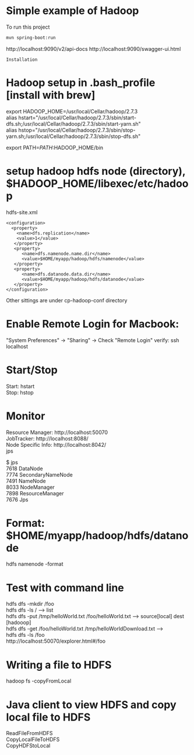 # Simple example of Hadoop

To run this project
```bash
mvn spring-boot:run
```


http://localhost:9090/v2/api-docs
http://localhost:9090/swagger-ui.html

```
Installation
```

# Hadoop setup in .bash_profile [install with brew]
export HADOOP_HOME=/usr/local/Cellar/hadoop/2.7.3<br>
alias hstart="/usr/local/Cellar/hadoop/2.7.3/sbin/start-dfs.sh;/usr/local/Cellar/hadoop/2.7.3/sbin/start-yarn.sh"<br/>
alias hstop="/usr/local/Cellar/hadoop/2.7.3/sbin/stop-yarn.sh;/usr/local/Cellar/hadoop/2.7.3/sbin/stop-dfs.sh"</br>

export PATH=$PATH:$HADOOP_HOME/bin

# setup hadoop hdfs node (directory), $HADOOP_HOME/libexec/etc/hadoop
hdfs-site.xml
```
<configuration>
  <property>
    <name>dfs.replication</name>
    <value>1</value>
   </property>
   <property>
      <name>dfs.namenode.name.dir</name>
      <value>$HOME/myapp/hadoop/hdfs/namenode</value>
   </property>
   <property>
      <name>dfs.datanode.data.dir</name>
      <value>$HOME/myapp/hadoop/hdfs/datanode</value>
   </property>
</configuration>
```

Other sittings are under cp-hadoop-conf directory


# Enable Remote Login for Macbook:
"System Preferences" -> "Sharing" -> Check "Remote Login"
verify: ssh localhost

# Start/Stop
Start: hstart <br/>
Stop:  hstop

# Monitor
Resource Manager: http://localhost:50070 <br/>
JobTracker: http://localhost:8088/ <br/>
Node Specific Info: http://localhost:8042/ <br/>
jps


$ jps <br/>
7618 DataNode <br/>
7774 SecondaryNameNode <br/>
7491 NameNode <br/>
8033 NodeManager <br/>
7898 ResourceManager <br/>
7676 Jps

# Format: $HOME/myapp/hadoop/hdfs/datanode
hdfs namenode -format

# Test with command line
hdfs dfs -mkdir /foo <br/>
hdfs dfs -ls /  --> list <br/>
hdfs dfs -put /tmp/helloWorld.txt /foo/helloWorld.txt    --> source[local] dest [hadooop] <br/>
hdfs dfs -get /foo/helloWorld.txt /tmp/helloWorldDownload.txt --> <br/>
hdfs dfs -ls /foo <br/>
http://localhost:50070/explorer.html#/foo <br/>


# Writing a file to HDFS
hadoop fs -copyFromLocal

# Java client to view HDFS and copy local file to HDFS
ReadFileFromHDFS <br>
CopyLocalFileToHDFS <br/>
CopyHDFStoLocal
